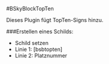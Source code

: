 #BSkyBlockTopTen

Dieses Plugin fügt TopTen-Signs hinzu.

###Erstellen eines Schilds:
* Schild setzen
* Linie 1: [bsbtopten]
* Linie 2: Platznummer